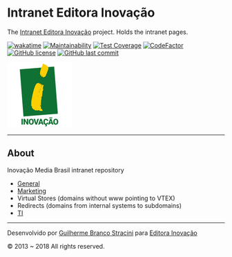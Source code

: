 # Intranet Editora Inovação

The [Intranet Editora Inovação](https://intranet.editorainovacao.com.br/) project. Holds the intranet pages.

[![wakatime](https://wakatime.com/badge/github/InovacaoMediaBrasil/Intranet.svg)](https://wakatime.com/badge/github/InovacaoMediaBrasil/Intranet)
[![Maintainability](https://api.codeclimate.com/v1/badges/fb6ff3eb199f04fc4f74/maintainability)](https://codeclimate.com/github/InovacaoMediaBrasil/Intranet/maintainability)
[![Test Coverage](https://api.codeclimate.com/v1/badges/fb6ff3eb199f04fc4f74/test_coverage)](https://codeclimate.com/github/InovacaoMediaBrasil/Intranet/test_coverage)
[![CodeFactor](https://www.codefactor.io/repository/github/inovacaomediabrasil/intranet/badge)](https://www.codefactor.io/repository/github/inovacaomediabrasil/intranet)
[![GitHub license](https://img.shields.io/github/license/InovacaoMediaBrasil/Intranet)](https://github.com/InovacaoMediaBrasil/Intranet)
[![GitHub last commit](https://img.shields.io/github/last-commit/InovacaoMediaBrasil/Intranet/main)](https://github.com/InovacaoMediaBrasil/Intranet)

![EditoraInovacao](logo.png)

---

## About

Inovação Media Brasil intranet repository

-  [General](https://intranet.editorainovacao.com.br)
-  [Marketing](https://marketing.editorainovacao.com.br)
-  Virtual Stores (domains without www pointing to VTEX)
-  Redirects (domains from internal systems to subdomains)
-  [TI](https://ti.editorainovacao.com.br)

---

Desenvolvido por [Guilherme Branco Stracini](https://www.guilhermebranco.com.br) para [Editora Inovação](https://www.editorainovacao.com.br) 

© 2013 ~ 2018 All rights reserved.
